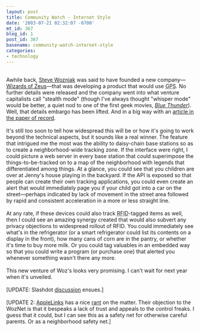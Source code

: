 ```yaml
---
layout: post
title: Community Watch - Internet Style
date: '2003-07-21 02:32:07 -0700'
mt_id: 367
blog_id: 1
post_id: 367
basename: community-watch-internet-style
categories:
- technology
---
```

<br />Awhile back, <a href="http://www.woz.org/">Steve Wozniak</a> was said to have founded a new company&#x2014;<a href="http://www.woz.com/">Wizards of Zeus</a>&#x2014;that was developing a product that would use <acronym title="Global Positioning System">GPS</acronym>. No further details were released and the company went into what venture capitalists call "stealth mode" (though I've always thought "whisper mode" would be better, a quiet nod to one of the first geek movies, <a href="http://www.amazon.com/exec/obidos/ASIN/0767817648/bbrown-20/ref=nosim/" title="Amazon link"><cite>Blue Thunder</cite></a>). Well, that details embargo has been lifted. And in a big way with an <a href="http://www.nytimes.com/2003/07/21/technology/21ZEUS.html?ex=1374206400&amp;en=63e6119fe4a401f0&amp;ei=5007&amp;partner=USERLAND?ex=1059451200&amp;en=3971bc38a8fc70e9&amp;ei=5062&amp;partner=GOOGLE">article in the paper of record</a>.<br /><br />It's still too soon to tell how widespread this will be or how it's going to work beyond the technical aspects, but it sounds like a real winner. The feature that intrigued me the most was the ability to daisy-chain base stations so as to create a neighborhood-wide tracking zone. If the interface were right, I could picture a web server in every base station that could superimpose the things-to-be-tracked on to a map of the neighborhood with legends that differentiated among things. At a glance, you could see that you children are over at Jenny's house playing in the backyard. If the API is exposed so that people can create their own tracking applications, you could even create an alert that would immediately page you if your child got into a car on the street&#x2014;perhaps indicated by lack of movement in the street area followed by rapid and consistent acceleration in a more or less straight line.<br /><br />At any rate, if these devices could also track <acronym title="Radio Frequency IDentification">RFID</acronym>-tagged items as well, then I could see an amazing synergy created that would also subvert any privacy objections to widespread rollout of RFID. You could immediately see what's in the refrigerator (or a smart refrigerator could list its contents on a display in the front), how many cans of corn are in the pantry, or whether it's time to buy more milk. Or you could tag valuables in an embedded way so that you could write a program (or purchase one) that alerted you whenever something wasn't there any more.<br /><br />This new venture of Woz's looks very promising. I can't wait for next year when it's unveiled.<br /><br />[UPDATE: Slashdot <a href="http://apple.slashdot.org/article.pl?sid=03/07/21/1656248&amp;mode=thread&amp;tid=126&amp;tid=137&amp;tid=172&amp;tid=193">discussion</a> ensues.]<br /><br />[UPDATE 2: <a href="http://www.applelinks.com/">AppleLinks</a> has a nice <a href="http://www.applelinks.com/articles/2003/07/20030721191029.shtml">rant</a> on the matter. Their objection to the WozNet is that it bespeaks a lack of trust and appeals to the control freaks. I guess that it could, but I can see this as a safety net for otherwise careful parents. Or as a neighborhood safety net.]<br /><br /><br />
